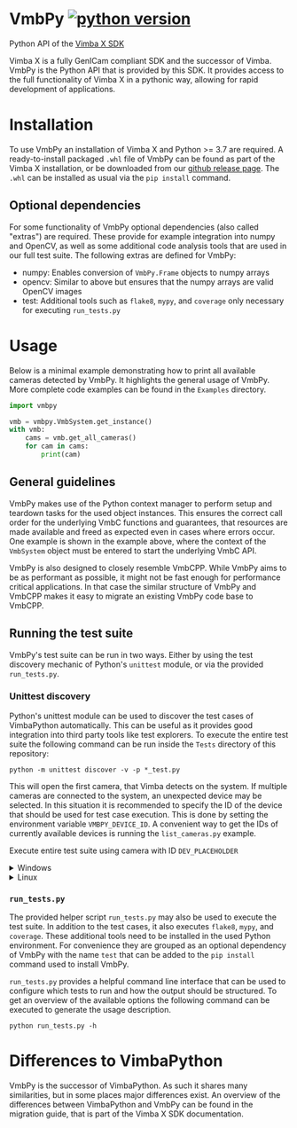 # VmbPy [![python version](https://img.shields.io/badge/python-3.7+-blue.svg)](https://www.python.org/downloads/)

Python API of the [Vimba X SDK](TODO!)

Vimba X is a fully GenICam compliant SDK and the successor of Vimba. VmbPy is the Python API that is
provided by this SDK. It provides access to the full functionality of Vimba X in a pythonic way,
allowing for rapid development of applications.

# Installation

To use VmbPy an installation of Vimba X and Python >= 3.7 are required. A ready-to-install packaged
`.whl` file of VmbPy can be found as part of the Vimba X installation, or be downloaded from our
[github release page](TODO). The `.whl` can be installed as usual via the `pip install` command.

## Optional dependencies
For some functionality of VmbPy optional dependencies (also called "extras") are required. These
provide for example integration into numpy and OpenCV, as well as some additional code analysis
tools that are used in our full test suite. The following extras are defined for VmbPy:

- numpy: Enables conversion of `VmbPy.Frame` objects to numpy arrays
- opencv: Similar to above but ensures that the numpy arrays are valid OpenCV images
- test: Additional tools such as `flake8`, `mypy`, and `coverage` only necessary for executing `run_tests.py`

# Usage

Below is a minimal example demonstrating how to print all available cameras detected by VmbPy. It
highlights the general usage of VmbPy. More complete code examples can be found in the `Examples`
directory.

```python
import vmbpy

vmb = vmbpy.VmbSystem.get_instance()
with vmb:
    cams = vmb.get_all_cameras()
    for cam in cams:
        print(cam)
```

## General guidelines

VmbPy makes use of the Python context manager to perform setup and teardown tasks for the used
object instances. This ensures the correct call order for the underlying VmbC functions and
guarantees, that resources are made available and freed as expected even in cases where errors
occur. One example is shown in the example above, where the context of the `VmbSystem` object must
be entered to start the underlying VmbC API.

VmbPy is also designed to closely resemble VmbCPP. While VmbPy aims to be as performant as possible,
it might not be fast enough for performance critical applications. In that case the similar
structure of VmbPy and VmbCPP makes it easy to migrate an existing VmbPy code base to VmbCPP.

## Running the test suite

VmbPy's test suite can be run in two ways. Either by using the test discovery mechanic of Python's
`unittest` module, or via the provided `run_tests.py`.

### Unittest discovery

Python's unittest module can be used to discover the test cases of VimbaPython automatically. This
can be useful as it provides good integration into third party tools like test explorers. To execute
the entire test suite the following command can be run inside the `Tests` directory of this
repository:

```
python -m unittest discover -v -p *_test.py
```

This will open the first camera, that Vimba detects on the system. If multiple cameras are connected
to the system, an unexpected device may be selected. In this situation it is recommended to specify
the ID of the device that should be used for test case execution. This is done by setting the
environment variable `VMBPY_DEVICE_ID`. A convenient way to get the IDs of currently available
devices is running the `list_cameras.py` example.

Execute entire test suite using camera with ID `DEV_PLACEHOLDER`

<details><summary>Windows</summary>

```
set VMBPY_DEVICE_ID=DEV_PLACEHOLDER
python -m unittest discover -v -p *_test.py
```
</details>

<details><summary>Linux</summary>

```
export VMBPY_DEVICE_ID=DEV_PLACEHOLDER
python -m unittest discover -v -p *_test.py
```
</details>

### `run_tests.py`

The provided helper script `run_tests.py` may also be used to execute the test suite. In addition to
the test cases, it also executes `flake8`, `mypy`, and `coverage`. These additional tools need to be
installed in the used Python environment. For convenience they are grouped as an optional dependency
of VmbPy with the name `test` that can be added to the `pip install` command used to install VmbPy.

`run_tests.py` provides a helpful command line interface that can be used to configure which tests
to run and how the output should be structured. To get an overview of the available options the
following command can be executed to generate the usage description.

```
python run_tests.py -h
```

# Differences to VimbaPython

VmbPy is the successor of VimbaPython. As such it shares many similarities, but in some places major
differences exist. An overview of the differences between VimbaPython and VmbPy can be found in the
migration guide, that is part of the Vimba X SDK documentation.
